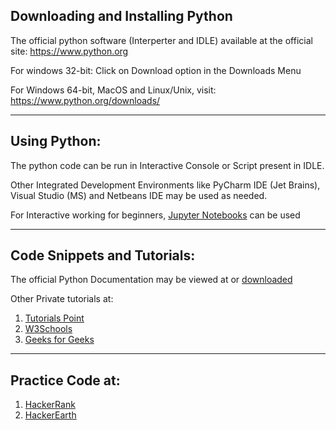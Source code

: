## Downloading and Installing Python
The official python software (Interperter and IDLE) available at the official site: https://www.python.org

For windows 32-bit: Click on Download option in the Downloads Menu

For Windows 64-bit, MacOS and Linux/Unix, visit: https://www.python.org/downloads/

****

## Using Python:

The python code can be run in Interactive Console or Script present in IDLE.

Other Integrated Development Environments like PyCharm IDE (Jet Brains), Visual Studio (MS) and Netbeans IDE may be used as needed.

For Interactive working for beginners, [Jupyter Notebooks](https://jupyter.org) can be used

****

## Code Snippets and Tutorials:
The official Python Documentation may be viewed at or [downloaded](https://docs.python.org/)

Other Private tutorials at:  
1. [Tutorials Point](www.tutorialspoint.com/python/index.htm)  
2. [W3Schools](www.w3schools.com/python/)  
3. [Geeks for Geeks](www.geeksforgeeks.org/python-programming-language/)  

****

## Practice Code at:
1. [HackerRank](https://www.hackerrank.com/)  
2. [HackerEarth](https://www.hackerearth.com/)